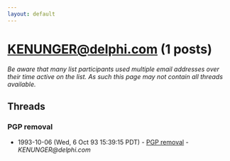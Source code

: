 ```yaml
---
layout: default
---
```


# KENUNGER@delphi.com (1 posts)

_Be aware that many list participants used multiple email addresses over their time active on the list. As such this page may not contain all threads available._

## Threads

### PGP removal
+ 1993-10-06 (Wed, 6 Oct 93 15:39:15 PDT) - [PGP removal](/archive/1993/10/e994c7ffb610c36db0dbaf0d607ff5c45fc4990ba54ffb5e300fe38720a1e38a) - _KENUNGER@delphi.com_

